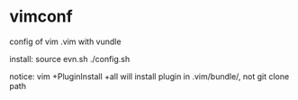 # vimconf
config of vim .vim with vundle

install:
source evn.sh
./config.sh

notice:
	vim +PluginInstall +all	    will install plugin in .vim/bundle/, not git clone path
